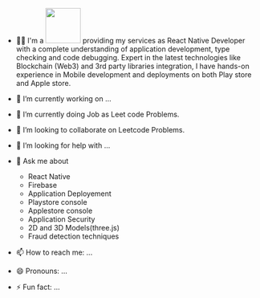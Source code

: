 

- 👨‍💻 I'm a <img src="https://media.giphy.com/media/WUlplcMpOCEmTGBtBW/giphy.gif" width="70"> providing my services as React Native Developer with a complete understanding of application development, type checking and code debugging.
Expert in the latest technologies like Blockchain (Web3) and 3rd party libraries integration, I have hands-on experience in Mobile development and deployments on both Play store and Apple store.
- 🔭 I’m currently working on ...
- 🌱 I’m currently doing Job as  Leet code Problems.
- 👯 I’m looking to collaborate on Leetcode Problems.
- 🤔 I’m looking for help with ...
- 💬 Ask me about 
    - React Native
    - Firebase
    - Application Deployement
    - Playstore console
    - Applestore  console
    - Application Security
    - 2D and 3D Models(three.js)
    - Fraud detection techniques
    
- 📫 How to reach me: ...
- 😄 Pronouns: ...
- ⚡ Fun fact: ...



